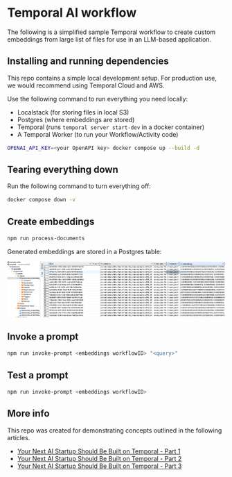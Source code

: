 # Temporal AI workflow

The following is a simplified sample Temporal workflow to create custom embeddings from large list of files for use in an LLM-based application.

## Installing and running dependencies

This repo contains a simple local development setup. For production use, we would recommend using Temporal Cloud and AWS.

Use the following command to run everything you need locally:

- Localstack (for storing files in local S3)
- Postgres (where embeddings are stored)
- Temporal (runs `temporal server start-dev` in a docker container)
- A Temporal Worker (to run your Workflow/Activity code)

```bash
OPENAI_API_KEY=<your OpenAPI key> docker compose up --build -d
```

## Tearing everything down

Run the following command to turn everything off:

```bash
docker compose down -v
```

## Create embeddings

```bash
npm run process-documents
```

Generated embeddings are stored in a Postgres table:

![Alt text](image.png)

## Invoke a prompt

```bash
npm run invoke-prompt <embeddings workflowID> "<query>"
```

## Test a prompt

```bash
npm run invoke-prompt <embeddings workflowID>
```

## More info

This repo was created for demonstrating concepts outlined in the following articles.

- [Your Next AI Startup Should Be Built on Temporal - Part 1](https://www.bitovi.com/blog/your-next-ai-startup-should-be-built-on-temporal-part-1-document-processing)
- [Your Next AI Startup Should Be Built on Temporal - Part 2](https://www.bitovi.com/blog/your-next-ai-startup-should-be-built-on-temporal-part-2-prompt-engineering)
- [Your Next AI Startup Should Be Built on Temporal - Part 3]()

[//]: <> (TODO update href)